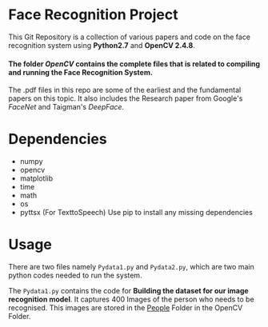 # Face Recognition Project

This Git Repository is a collection of various papers and code on the face recognition system using **Python2.7** and **OpenCV 2.4.8**.
#### The folder *OpenCV* contains the complete files that is related to compiling and running the Face Recognition System.
The .pdf files in this repo are some of the earliest and the fundamental papers on this topic. It also includes the Research paper from Google's *FaceNet* and Taigman's *DeepFace*.

# Dependencies
* numpy
* opencv
* matplotlib
* time
* math
* os
* pyttsx (For TexttoSpeech)
Use pip to install any missing dependencies

# Usage
There are two files namely `Pydata1.py` and `Pydata2.py`, which are two main python codes needed to run the system.

The `Pydata1.py` contains the code for **Building the dataset for our image recognition model**. It captures 400 Images of the person who needs to be recognised. This images are stored in the [People](/OpenCV/People) Folder in the OpenCV Folder.